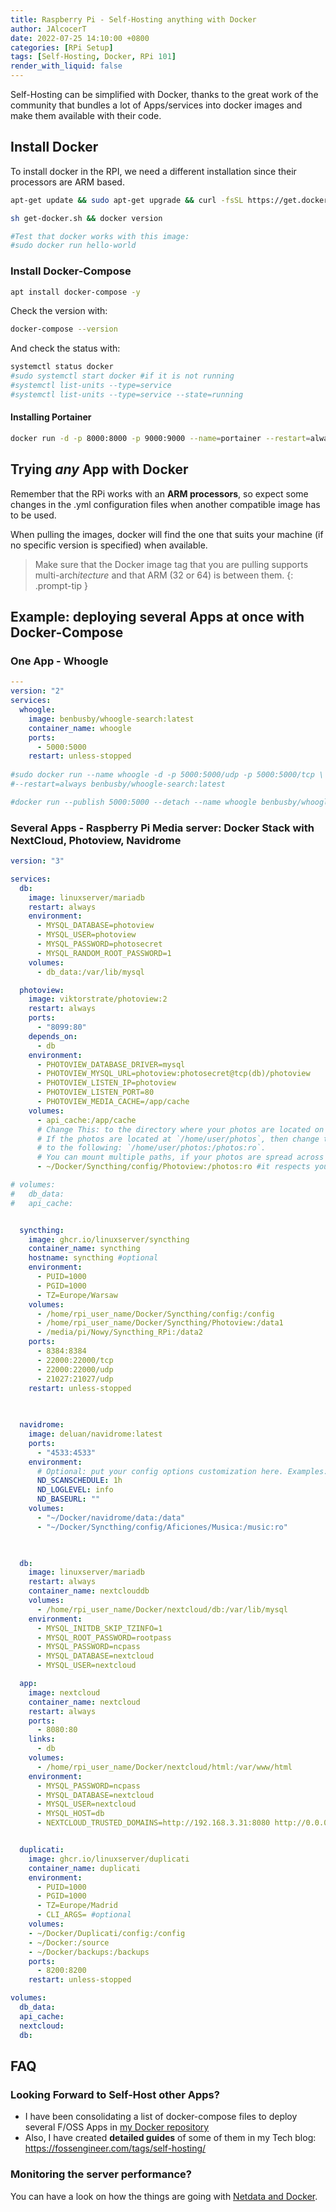 ```yaml
---
title: Raspberry Pi - Self-Hosting anything with Docker
author: JAlcocerT
date: 2022-07-25 14:10:00 +0800
categories: [RPi Setup]
tags: [Self-Hosting, Docker, RPi 101]
render_with_liquid: false
---
```


Self-Hosting can be simplified with Docker, thanks to the great work of the community that bundles a lot of Apps/services into docker images and make them available with their code.

## Install Docker


To install docker in the RPI, we need a different installation since their processors are ARM based.

```sh
apt-get update && sudo apt-get upgrade && curl -fsSL https://get.docker.com -o get-docker.sh
```

```sh
sh get-docker.sh && docker version

#Test that docker works with this image:
#sudo docker run hello-world
```
### Install Docker-Compose

```sh
apt install docker-compose -y
```
Check the version with:

```sh
docker-compose --version
```
And check the status with:

```sh
systemctl status docker
#sudo systemctl start docker #if it is not running
#systemctl list-units --type=service
#systemctl list-units --type=service --state=running
```
#### Installing Portainer


```sh
docker run -d -p 8000:8000 -p 9000:9000 --name=portainer --restart=always -v /var/run/docker.sock:/var/run/docker.sock -v portainer_data:/data portainer/portainer-ce
```


## Trying *any* App with Docker

Remember that the RPi works with an **ARM processors**, so expect some changes in the .yml configuration files when another compatible image has to be used.

When pulling the images, docker will find the one that suits your machine (if no specific version is specified) when available. 


> Make sure that the Docker image tag that you are pulling supports multi-arch*itecture* and that ARM (32 or 64) is between them.
{: .prompt-tip }

## Example: deploying several Apps at once with Docker-Compose

### One App - Whoogle

```yml
---
version: "2"
services:
  whoogle:
    image: benbusby/whoogle-search:latest
    container_name: whoogle
    ports:
      - 5000:5000
    restart: unless-stopped
    
#sudo docker run --name whoogle -d -p 5000:5000/udp -p 5000:5000/tcp \
#--restart=always benbusby/whoogle-search:latest

#docker run --publish 5000:5000 --detach --name whoogle benbusby/whoogle-search:latest
```

### Several Apps - Raspberry Pi Media server: Docker Stack with NextCloud, Photoview, Navidrome

```yml
version: "3"

services:
  db:
    image: linuxserver/mariadb
    restart: always
    environment:
      - MYSQL_DATABASE=photoview
      - MYSQL_USER=photoview
      - MYSQL_PASSWORD=photosecret
      - MYSQL_RANDOM_ROOT_PASSWORD=1
    volumes:
      - db_data:/var/lib/mysql

  photoview:
    image: viktorstrate/photoview:2
    restart: always
    ports:
      - "8099:80"
    depends_on:
      - db
    environment:
      - PHOTOVIEW_DATABASE_DRIVER=mysql
      - PHOTOVIEW_MYSQL_URL=photoview:photosecret@tcp(db)/photoview
      - PHOTOVIEW_LISTEN_IP=photoview
      - PHOTOVIEW_LISTEN_PORT=80
      - PHOTOVIEW_MEDIA_CACHE=/app/cache
    volumes:
      - api_cache:/app/cache
      # Change This: to the directory where your photos are located on your server.
      # If the photos are located at `/home/user/photos`, then change this value
      # to the following: `/home/user/photos:/photos:ro`.
      # You can mount multiple paths, if your photos are spread across multiple directories.
      - ~/Docker/Syncthing/config/Photoview:/photos:ro #it respects your file system photo organization & remember to mention /photos/whatever_path in the initial setup 

# volumes:
#   db_data:
#   api_cache:


  syncthing:
    image: ghcr.io/linuxserver/syncthing
    container_name: syncthing
    hostname: syncthing #optional
    environment:
      - PUID=1000
      - PGID=1000
      - TZ=Europe/Warsaw
    volumes:
      - /home/rpi_user_name/Docker/Syncthing/config:/config
      - /home/rpi_user_name/Docker/Syncthing/Photoview:/data1
      - /media/pi/Nowy/Syncthing_RPi:/data2
    ports:
      - 8384:8384
      - 22000:22000/tcp
      - 22000:22000/udp
      - 21027:21027/udp
    restart: unless-stopped
    
    

  navidrome:
    image: deluan/navidrome:latest
    ports:
      - "4533:4533"
    environment:
      # Optional: put your config options customization here. Examples:
      ND_SCANSCHEDULE: 1h
      ND_LOGLEVEL: info  
      ND_BASEURL: ""
    volumes:
      - "~/Docker/navidrome/data:/data"
      - "~/Docker/Syncthing/config/Aficiones/Musica:/music:ro"
      


  db:
    image: linuxserver/mariadb
    restart: always
    container_name: nextclouddb
    volumes:
      - /home/rpi_user_name/Docker/nextcloud/db:/var/lib/mysql
    environment:
      - MYSQL_INITDB_SKIP_TZINFO=1
      - MYSQL_ROOT_PASSWORD=rootpass
      - MYSQL_PASSWORD=ncpass
      - MYSQL_DATABASE=nextcloud
      - MYSQL_USER=nextcloud

  app:
    image: nextcloud
    container_name: nextcloud
    restart: always
    ports:
      - 8080:80
    links:
      - db
    volumes:
      - /home/rpi_user_name/Docker/nextcloud/html:/var/www/html
    environment:
      - MYSQL_PASSWORD=ncpass
      - MYSQL_DATABASE=nextcloud
      - MYSQL_USER=nextcloud
      - MYSQL_HOST=db
      - NEXTCLOUD_TRUSTED_DOMAINS=http://192.168.3.31:8080 http://0.0.0.0:8080


  duplicati:
    image: ghcr.io/linuxserver/duplicati
    container_name: duplicati
    environment:
      - PUID=1000
      - PGID=1000
      - TZ=Europe/Madrid
      - CLI_ARGS= #optional
    volumes:
    - ~/Docker/Duplicati/config:/config
    - ~/Docker:/source
    - ~/Docker/backups:/backups
    ports:
      - 8200:8200
    restart: unless-stopped

volumes:
  db_data:
  api_cache:
  nextcloud:
  db:    
```

## FAQ

### Looking Forward to Self-Host other Apps?

* I have been consolidating a list of docker-compose files to deploy several F/OSS Apps in [my Docker repository](https://github.com/JAlcocerT/Docker)
* Also, I have created **detailed guides** of some of them in my Tech blog: <https://fossengineer.com/tags/self-hosting/>

### Monitoring the server performance?

You can have a look on how the things are going with [Netdata and Docker](https://fossengineer.com/selfhosting-server-monitoring-with-netdata-and-docker/).